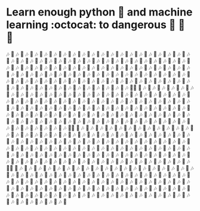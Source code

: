 # Learn enough python :snake: and machine learning :octocat: to dangerous :ocean: :ocean: :ocean:
:notes: :musical_note: :notes: :musical_note: :notes: :musical_note: :notes: :musical_note: :notes: :musical_note: :notes: :musical_note: :notes: :musical_note: :notes: :musical_note: :notes: :musical_note: :notes: :musical_note: :notes: :musical_note: :notes: :musical_note: :notes: :musical_note: :notes: :musical_note: :notes: :musical_note: :notes: :musical_note: :notes: :musical_note: :notes: :musical_note: :notes: :musical_note: :notes: :musical_note: :notes: :musical_note: :notes: :musical_note: :notes: :musical_note: :notes: :musical_note: :notes: :musical_note: :notes: :musical_note: :notes: :musical_note: :notes: :musical_note: :notes: :musical_note: :notes: :musical_note: :notes: :musical_note: :notes: :musical_note: :notes: :musical_note: :notes: :musical_note: :notes: :musical_note: :notes: :musical_note: :notes: :musical_note: :notes: :musical_note: :notes: :musical_note: :notes: :musical_note: :notes: :musical_note: :notes: :musical_note: :notes: :musical_note: :notes: :musical_note: :notes: :musical_note: :notes: :musical_note: :notes: :musical_note: :notes: :musical_note: :notes: :musical_note: :notes: :musical_note: :notes: :musical_note: :notes: :musical_note: :notes: :musical_note: :notes: :musical_note: :notes: :musical_note: :notes: :musical_note: :notes: :musical_note: :notes: :musical_note: :notes: :musical_note: :notes: :musical_note: :notes: :musical_note: :notes: :musical_note: :notes: :musical_note: :notes: :musical_note: :notes: :musical_note: :notes: :musical_note: :notes: :musical_note: :notes: :musical_note: :notes: :musical_note: :notes: :musical_note: :notes: :musical_note: :notes: :musical_note: :notes: :musical_note: :notes: :musical_note: :notes: :musical_note: :notes: :musical_note: :notes: :musical_note: :notes: :musical_note: :notes: :musical_note: :notes: :musical_note: :notes: :musical_note: :notes: :musical_note: :notes: :musical_note: :notes: :musical_note: :notes: :musical_note: :notes: :musical_note: :notes: :musical_note: :notes: :musical_note: :notes: :musical_note: :notes: :musical_note: :notes: :musical_note: :notes: :musical_note: :notes: :musical_note: :notes: :musical_note: :notes: :musical_note: :notes: :musical_note: :notes: :musical_note: :notes: :musical_note: :notes: :musical_note: :notes: :musical_note: :notes: :musical_note: :notes: :musical_note: :notes: :musical_note: :notes: :musical_note: :notes: :musical_note: :notes: :musical_note: :notes: :musical_note: :notes: :musical_note: :notes: :musical_note: :notes: :musical_note: :notes: :musical_note::notes: :musical_note: :notes: :musical_note: :notes: :musical_note: :notes: :musical_note: :notes: :musical_note: :notes: :musical_note: :notes: :musical_note: :notes: :musical_note: :notes: :musical_note: :notes: :musical_note: :notes: :musical_note: :notes: :musical_note: :notes: :musical_note: :notes: :musical_note: :notes: :musical_note: :notes: :musical_note: :notes: :musical_note: :notes: :musical_note: :notes: :musical_note: :notes: :musical_note: :notes: :musical_note: :notes: :musical_note: :notes: :musical_note: :notes: :musical_note: :notes: :musical_note: :notes: :musical_note: :notes: :musical_note: :notes: :musical_note: :notes: :musical_note: :notes: :musical_note: :notes: :musical_note: :notes: :musical_note: :notes: :musical_note: :notes: :musical_note: :notes: :musical_note: :notes: :musical_note: :notes: :musical_note: :notes: :musical_note: :notes: :musical_note: :notes: :musical_note: :notes: :musical_note: :notes: :musical_note: :notes: :musical_note: :notes: :musical_note: :notes: :musical_note: :notes: :musical_note: :notes: :musical_note: :notes: :musical_note: :notes: :musical_note: :notes: :musical_note: :notes: :musical_note: :notes: :musical_note: :notes: :musical_note: :notes: :musical_note: :notes: :musical_note: :notes: :musical_note: :notes: :musical_note: :notes: :musical_note: :notes: :musical_note: :notes: :musical_note: :notes: :musical_note: :notes: :musical_note: :notes: :musical_note: :notes: :musical_note: :notes: :musical_note: :notes: :musical_note: :notes: :musical_note: :notes: :musical_note: :notes: :musical_note: :notes: :musical_note: :notes: :musical_note: :notes: :musical_note: :notes: :musical_note: :notes: :musical_note: :notes: :musical_note: :notes: :musical_note: :notes: :musical_note: :notes: :musical_note: :notes: :musical_note: :notes: :musical_note: :notes: :musical_note: :notes: :musical_note: :notes: :musical_note: :notes: :musical_note: :notes: :musical_note: :notes: :musical_note: :notes: :musical_note: :notes: :musical_note: :notes: :musical_note: :notes: :musical_note: :notes: :musical_note: :notes: :musical_note: :notes: :musical_note: :notes: :musical_note: :notes: :musical_note: :notes: :musical_note: :notes: :musical_note: :notes: :musical_note: :notes: :musical_note: :notes: :musical_note: :notes: :musical_note: :notes: :musical_note: :notes: :musical_note: :notes: :musical_note: :notes: :musical_note: :notes: :musical_note: :notes: :musical_note: :notes: :musical_note: :notes: :musical_note: :notes: :musical_note: :notes: :musical_note::notes: :musical_note: :notes: :musical_note: :notes: :musical_note: :notes: :musical_note: :notes: :musical_note: :notes: :musical_note: :notes: :musical_note: :notes: :musical_note: :notes: :musical_note: :notes: :musical_note: :notes: :musical_note: :notes: :musical_note: :notes: :musical_note: :notes: :musical_note: :notes: :musical_note: :notes: :musical_note: :notes: :musical_note: :notes: :musical_note: :notes: :musical_note: :notes: :musical_note: :notes: :musical_note: :notes: :musical_note: :notes: :musical_note: :notes: :musical_note: :notes: :musical_note: :notes: :musical_note: :notes: :musical_note: :notes: :musical_note: :notes: :musical_note: :notes: :musical_note: :notes: :musical_note: :notes: :musical_note: :notes: :musical_note: :notes: :musical_note: :notes: :musical_note: :notes: :musical_note: :notes: :musical_note: :notes: :musical_note: :notes: :musical_note: :notes: :musical_note: :notes: :musical_note: :notes: :musical_note: :notes: :musical_note: :notes: :musical_note: :notes: :musical_note: :notes: :musical_note: :notes: :musical_note: :notes: :musical_note: :notes: :musical_note: :notes: :musical_note: :notes: :musical_note: :notes: :musical_note: :notes: :musical_note: :notes: :musical_note: :notes: :musical_note: :notes: :musical_note: :notes: :musical_note: :notes: :musical_note: :notes: :musical_note: :notes: :musical_note: :notes: :musical_note: :notes: :musical_note: :notes: :musical_note: :notes: :musical_note: :notes: :musical_note: :notes: :musical_note: :notes: :musical_note: :notes: :musical_note: :notes: :musical_note: :notes: :musical_note: :notes: :musical_note: :notes: :musical_note: :notes: :musical_note: :notes: :musical_note: :notes: :musical_note: :notes: :musical_note: :notes: :musical_note: :notes: :musical_note: :notes: :musical_note: :notes: :musical_note: :notes: :musical_note: :notes: :musical_note: :notes: :musical_note: :notes: :musical_note: :notes: :musical_note: :notes: :musical_note: :notes: :musical_note: :notes: :musical_note: :notes: :musical_note: :notes: :musical_note: :notes: :musical_note: :notes: :musical_note: :notes: :musical_note: :notes: :musical_note: :notes: :musical_note: :notes: :musical_note: :notes: :musical_note: :notes: :musical_note: :notes: :musical_note: :notes: :musical_note: :notes: :musical_note: :notes: :musical_note: :notes: :musical_note: :notes: :musical_note: :notes: :musical_note: :notes: :musical_note: :notes: :musical_note: :notes: :musical_note: :notes: :musical_note: :notes: :musical_note: :notes: :musical_note::notes: :musical_note: :notes: :musical_note: :notes: :musical_note: :notes: :musical_note: :notes: :musical_note: :notes: :musical_note: :notes: :musical_note: :notes: :musical_note: :notes: :musical_note: :notes: :musical_note: :notes: :musical_note: :notes: :musical_note: :notes: :musical_note: :notes: :musical_note: :notes: :musical_note: :notes: :musical_note: :notes: :musical_note: :notes: :musical_note: :notes: :musical_note: :notes: :musical_note: :notes: :musical_note: :notes: :musical_note: :notes: :musical_note: :notes: :musical_note: :notes: :musical_note: :notes: :musical_note: :notes: :musical_note: :notes: :musical_note: :notes: :musical_note: :notes: :musical_note: :notes: :musical_note: :notes: :musical_note: :notes: :musical_note: :notes: :musical_note: :notes: :musical_note: :notes: :musical_note: :notes: :musical_note: :notes: :musical_note: :notes: :musical_note: :notes: :musical_note: :notes: :musical_note: :notes: :musical_note: :notes: :musical_note: :notes: :musical_note: :notes: :musical_note: :notes: :musical_note: :notes: :musical_note: :notes: :musical_note: :notes: :musical_note: :notes: :musical_note: :notes: :musical_note: :notes: :musical_note: :notes: :musical_note: :notes: :musical_note: :notes: :musical_note: :notes: :musical_note: :notes: :musical_note: :notes: :musical_note: :notes: :musical_note: :notes: :musical_note: :notes: :musical_note: :notes: :musical_note: :notes: :musical_note: :notes: :musical_note: :notes: :musical_note: :notes: :musical_note: :notes: :musical_note: :notes: :musical_note: :notes: :musical_note: :notes: :musical_note: :notes: :musical_note: :notes: :musical_note: :notes: :musical_note: :notes: :musical_note: :notes: :musical_note: :notes: :musical_note: :notes: :musical_note: :notes: :musical_note: :notes: :musical_note: :notes: :musical_note: :notes: :musical_note: :notes: :musical_note: :notes: :musical_note: :notes: :musical_note: :notes: :musical_note: :notes: :musical_note: :notes: :musical_note: :notes: :musical_note: :notes: :musical_note: :notes: :musical_note: :notes: :musical_note: :notes: :musical_note: :notes: :musical_note: :notes: :musical_note: :notes: :musical_note: :notes: :musical_note: :notes: :musical_note: :notes: :musical_note: :notes: :musical_note: :notes: :musical_note: :notes: :musical_note: :notes: :musical_note: :notes: :musical_note: :notes: :musical_note:
